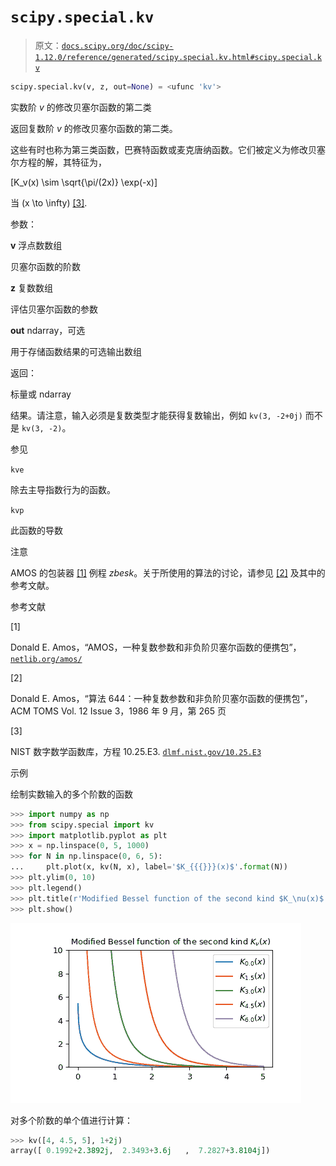 # `scipy.special.kv`

> 原文：[`docs.scipy.org/doc/scipy-1.12.0/reference/generated/scipy.special.kv.html#scipy.special.kv`](https://docs.scipy.org/doc/scipy-1.12.0/reference/generated/scipy.special.kv.html#scipy.special.kv)

```py
scipy.special.kv(v, z, out=None) = <ufunc 'kv'>
```

实数阶 *v* 的修改贝塞尔函数的第二类

返回复数阶 *v* 的修改贝塞尔函数的第二类。

这些有时也称为第三类函数，巴赛特函数或麦克唐纳函数。它们被定义为修改贝塞尔方程的解，其特征为，

\[K_v(x) \sim \sqrt{\pi/(2x)} \exp(-x)\]

当 \(x \to \infty\) [[3]](#r11384e94d51c-3).

参数：

**v** 浮点数数组

贝塞尔函数的阶数

**z** 复数数组

评估贝塞尔函数的参数

**out** ndarray，可选

用于存储函数结果的可选输出数组

返回：

标量或 ndarray

结果。请注意，输入必须是复数类型才能获得复数输出，例如 `kv(3, -2+0j)` 而不是 `kv(3, -2)`。

参见

`kve`

除去主导指数行为的函数。

`kvp`

此函数的导数

注意

AMOS 的包装器 [[1]](#r11384e94d51c-1) 例程 *zbesk*。关于所使用的算法的讨论，请参见 [[2]](#r11384e94d51c-2) 及其中的参考文献。

参考文献

[1]

Donald E. Amos，“AMOS，一种复数参数和非负阶贝塞尔函数的便携包”，[`netlib.org/amos/`](http://netlib.org/amos/)

[2]

Donald E. Amos，“算法 644：一种复数参数和非负阶贝塞尔函数的便携包”，ACM TOMS Vol. 12 Issue 3，1986 年 9 月，第 265 页

[3]

NIST 数字数学函数库，方程 10.25.E3\. [`dlmf.nist.gov/10.25.E3`](https://dlmf.nist.gov/10.25.E3)

示例

绘制实数输入的多个阶数的函数

```py
>>> import numpy as np
>>> from scipy.special import kv
>>> import matplotlib.pyplot as plt
>>> x = np.linspace(0, 5, 1000)
>>> for N in np.linspace(0, 6, 5):
...     plt.plot(x, kv(N, x), label='$K_{{{}}}(x)$'.format(N))
>>> plt.ylim(0, 10)
>>> plt.legend()
>>> plt.title(r'Modified Bessel function of the second kind $K_\nu(x)$')
>>> plt.show() 
```

![../../_images/scipy-special-kv-1_00_00.png](img/2a2b88a759e56ee9cb5958920a3b34ef.png)

对多个阶数的单个值进行计算：

```py
>>> kv([4, 4.5, 5], 1+2j)
array([ 0.1992+2.3892j,  2.3493+3.6j   ,  7.2827+3.8104j]) 
```
